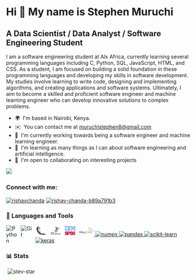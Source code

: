 Hi 👋 My name is Stephen Muruchi
================================

A Data Scientist / Data Analyst / Software Engineering Student
--------------------------------------------------------------

I am a software engineering student at Alx Africa, currently learning several programming languages including C, Python, SQL, JavaScript, HTML, and CSS. As a student, I am focused on building a solid foundation in these programming languages and developing my skills in software development. My studies involve learning to write code, designing and implementing algorithms, and creating applications and software systems. Ultimately, I aim to become a skilled and proficient software engineer and machine learning engineer who can develop innovative solutions to complex problems.

* 🌍  I'm based in Nairobi, Kenya.
* ✉️  You can contact me at [muruchistephen8@gmail.com](mailto:muruchistephen8@gmail.com)
* 🚀  I'm currently working towards being a software engineer and machine learning engineer.
* 🧠  I'm learning as many things as I can about software engineering and artificial intelligence.
* 🤝  I'm open to collaborating on interesting projects
  
<!--
**stev-star/stev-star** is a ✨ _special_ ✨ repository because its `README.md` (this file) appears on your GitHub profile.


- 🌱 I’m currently learning **Data Science**

- 💬 Ask me about **Data Analysis, Power Bi, SQL**

- 📫 How to reach me **muruchistephen8@gmail.com**

- ⚡ Fun fact **I am Funny**

<!-- Markdown approach -->
![](https://images.unsplash.com/photo-1511914265872-c40672604a80?ixlib=rb-1.2.1&ixid=MnwxMjA3fDB8MHxwaG90by1wYWdlfHx8fGVufDB8fHx8&auto=format&fit=crop&w=1074&q=80)

<h3 align="left">Connect with me:</h3>
<p align="left">
<a href="https://twitter.com/Stephen_muruchi" target="blank"><img align="center" src="https://raw.githubusercontent.com/rahuldkjain/github-profile-readme-generator/master/src/images/icons/Social/twitter.svg" alt="rishavchanda" height="30" width="40" /></a>
<a href="https://linkedin.com/in/stephen-gichuki" target="blank"><img align="center" src="https://raw.githubusercontent.com/rahuldkjain/github-profile-readme-generator/master/src/images/icons/Social/linked-in-alt.svg" alt="rishav-chanda-b89a791b3" height="30" width="40" /></a>
</p>

### 🧰 Languages and Tools
<img align="left" alt="Python" width="30px" style="padding-right:10px;" src="https://cdn.jsdelivr.net/gh/devicons/devicon/icons/python/python-plain.svg" />
<img align="left" alt="Git" width="30px" style="padding-right:10px;" src="https://cdn.jsdelivr.net/gh/devicons/devicon/icons/git/git-original.svg" />
<img align="left" alt="flask" width="30px" style="padding-right:10px;" src="https://github.com/devicons/devicon/blob/v2.15.1/icons/flask/flask-original.svg" />
<img align="left" alt="MicrosoftSqlServer" width="30px" style="padding-right:10px;" src="https://github.com/devicons/devicon/blob/v2.15.1/icons/microsoftsqlserver/microsoftsqlserver-plain-wordmark.svg" />
<img align="left" alt="Spss" width="30px" style="padding-right:10px;" src="https://github.com/devicons/devicon/blob/v2.15.1/icons/spss/spss-original.svg" />
<a href="https://www.mysql.com/" target="_blank" rel="noreferrer"> <img src="https://raw.githubusercontent.com/devicons/devicon/master/icons/mysql/mysql-original-wordmark.svg" alt="mysql" width="40" height="30"/> </a>
<a href="https://www.mysql.com/" target="_blank" rel="noreferrer"> <img src="https://img.shields.io/badge/numpy-%23013243.svg?style=for-the-badge&logo=numpy&logoColor=white" alt="numpy" width="40" height="30"/> </a>
<a href="https://www.mysql.com/" target="_blank" rel="noreferrer"> <img src="https://img.shields.io/badge/pandas-%23150458.svg?style=for-the-badge&logo=pandas&logoColor=white" alt="pandas" width="40" height="30"/> </a>
<a href="https://www.mysql.com/" target="_blank" rel="noreferrer"> <img src="https://img.shields.io/badge/scikit--learn-%23F7931E.svg?style=for-the-badge&logo=scikit-learn&logoColor=white" alt="scikit-learn" width="50" height="30"/> </a>
<a href="https://www.mysql.com/" target="_blank" rel="noreferrer"> <img src="https://img.shields.io/badge/Keras-%23D00000.svg?style=for-the-badge&logo=Keras&logoColor=white" alt="keras" width="40" height="30"/> </a>

### 📊 Stats

<!-- ![GitHub Streak](https://streak-stats.demolab.com?user=stev-star&theme=gruvbox&border_radius=4.5) -->
<p>&nbsp;<img align="center" src="https://github-readme-stats.vercel.app/api?username=stev-star&show_icons=true&locale=en&theme=tokyonight" alt="stev-star" /></p>
